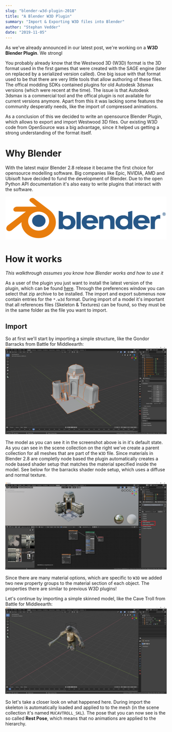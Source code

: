 ```yaml
---
slug: "blender-w3d-plugin-2018"
title: "A Blender W3D Plugin"
summary: "Import & Exporting W3D files into Blender"
author: "Stephan Vedder"
date: "2019-11-05"
---
```


As we've already announced in our latest post, we're working on a **W3D Blender Plugin**. We strongl

You probably already know that the Westwood 3D (W3D) format is the 3D format used in the first games that were created with the SAGE engine (later on replaced by a serialized version called). One big issue with that format used to be that there are very little tools that allow authoring of these files. The offical modding SDKs contained plugins for old Autodesk 3dsmax versions (which were recent at the time). The issue is that Autodesk 3dsmax is a commercial tool and the offical plugin is not available for current versions anymore. Apart from this it was lacking some features the community desperatly needs, like the import of compressed animations.

As a conclusion of this we decided to write an opensource Blender Plugin, which allows to export and import Westwood 3D files. Our existing W3D code from OpenSource was a big advantage, since it helped us getting a strong understanding of the format itself.

# Why Blender

With the latest major Blender 2.8 release it became the first choice for opensource modelling software. Big companies like Epic, NVIDIA, AMD and Ubisoft have decided to fund the development of Blender. Due to the open Python API documentation it's also easy to write plugins that interact with the software.

![Blender Logo](./blender_logo.png)

# How it works

*This walkthrough assumes you know how Blender works and how to use it*

As a user of the plugin you just want to install the latest version of the plugin, which can be found [here](https://github.com/OpenSAGE/OpenSAGE.BlenderPlugin/releases). Through the preferences window you can select that zip archive to be installed. The import and export submenus now contain entries for the `*.w3d` format.
During import of a model it's important that all references files (Skeleton & Textures) can be found, so they must be in the same folder as the file you want to import.

## Import

So at first we'll start by importing a simple structure, like the Gondor Barracks from Battle for Middleearth:
![Gondor Barracks](./barracks.png)

The model as you can see it in the screenshot above is in it's default state. As you can see in the scene collection on the right we've create a parent collection for all meshes that are part of the `W3D` file. Since materials in Blender 2.8 are completly node based the plugin automatically creates a node based shader setup that matches the material specified inside the model. See below for the barracks shader node setup, which uses a diffuse and normal texture.

![Gondor Barracks Shader](./barracks_nodes.png)

Since there are many material options, which are specific to `W3D` we added two new property groups to the material section of each object. The properties there are similar to previous W3D plugins!


Let's continue by importing a simple skinned model, like the Cave Troll from Battle for Middleearth:
![Cave Troll](./cave_troll.png)

So let's take a closer look on what happened here. During import the skeleton is automatically loaded and applied to to the mesh (in the scene collection it's named `MUCAVTROLL_SKL`). The pose that you can now see is the so called **Rest Pose**, which means that no animations are applied to the hierarchy.